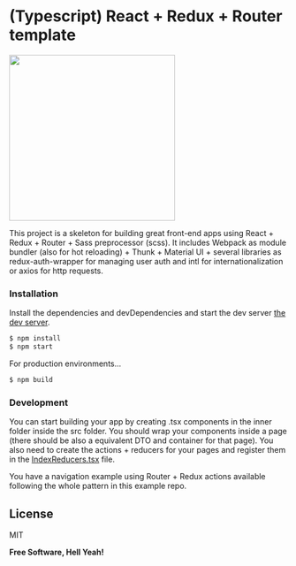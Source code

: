 # (Typescript) React + Redux + Router template

<img src="https://cdn-images-1.medium.com/max/800/1*wjlfZatDlTnqfgYJ9iKnKQ.png" width="300">

This project is a skeleton for building great front-end apps using React + Redux + Router + Sass preprocessor (scss). It includes Webpack as module bundler (also for hot reloading) + Thunk + Material UI + several libraries as redux-auth-wrapper for managing user auth and intl for internationalization or axios for http requests.


### Installation

Install the dependencies and devDependencies and start the dev server [the dev server](https://localhost:3002).

```sh
$ npm install
$ npm start
```

For production environments...

```sh
$ npm build
```


### Development

You can start building your app by creating .tsx components in the inner folder inside the src folder. You should wrap your components inside a page (there should be also a equivalent DTO and container for that page). You also need to create the actions + reducers for your pages and register them in the [IndexReducers.tsx](./src/reducers/IndexReducers.tsx) file.

You have a navigation example using Router + Redux actions available following the whole pattern in this example repo.


License
----
MIT

**Free Software, Hell Yeah!**